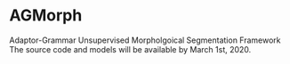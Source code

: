 # AGMorph
Adaptor-Grammar Unsupervised Morpholgoical Segmentation Framework
The source code and models will be available by March 1st, 2020.
